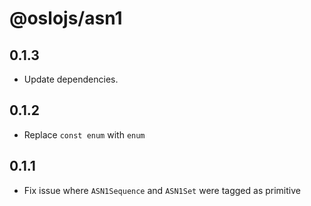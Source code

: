 # @oslojs/asn1

## 0.1.3

- Update dependencies.

## 0.1.2

- Replace `const enum` with `enum`

## 0.1.1

- Fix issue where `ASN1Sequence` and `ASN1Set` were tagged as primitive
